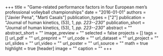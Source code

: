 +++
title = "Game-related performance factors in four European men’s professional volleyball championships"
date = "2016-01-01"
authors = ["Javier Pena", "Marti Casals"]
publication_types = ["2"]
publication = "Journal of human kinetics, (53), 1, _pp. 223--230_"
publication_short = "Journal of human kinetics, (53), 1, _pp. 223--230_"
abstract = ""
abstract_short = ""
image_preview = ""
selected = false
projects = []
tags = []
url_pdf = ""
url_preprint = ""
url_code = ""
url_dataset = ""
url_project = ""
url_slides = ""
url_video = ""
url_poster = ""
url_source = ""
math = true
highlight = true
[header]
image = ""
caption = ""
+++
